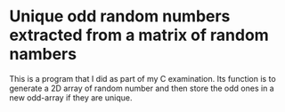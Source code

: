 # Unique odd random numbers extracted from a matrix of random nambers

This is a program that I did as part of my C examination.
Its function is to generate a 2D array of random number and then store the odd ones in a new odd-array if they are unique.
